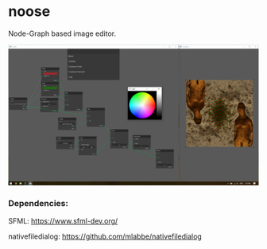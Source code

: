 # noose

Node-Graph based image editor. 

![alt text](https://raw.githubusercontent.com/santaclose/noose/master/demo/Capture.PNG)

### Dependencies:

SFML: https://www.sfml-dev.org/

nativefiledialog: https://github.com/mlabbe/nativefiledialog
